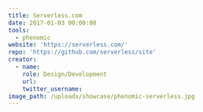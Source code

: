```yaml
---
title: Serverless.com
date: 2017-01-03 00:00:00
tools:
  - phenomic
website: 'https://serverless.com/'
repo: 'https://github.com/serverless/site'
creator:
  - name:
    role: Design/Development
    url:
    twitter_username:
image_path: /uploads/showcase/phenomic-serverless.jpg
---
```



